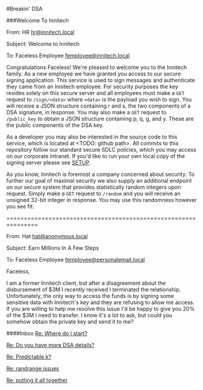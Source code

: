 #Breakin' DSA

###Welcome To Innitech

From: HR <hr@innitech.local>

Subject: Welcome to Innitech

To: Faceless Employee <femployee@innitech.local>

Congratulations Faceless! We're pleased to welcome you to the Innitech family.
As a new employee we have granted you access to our secure signing application.
This service is used to sign messages and authenticate they came from an
Innitech employee. For security purposes the key resides solely on this secure
server and all employees must make a `GET` request to `/sign/<data>` where
`<data>` is the payload you wish to sign. You will receive a JSON structure
containing r and s, the two components of a DSA signature, in response. You may
also make a `GET` request to `/public_key` to obtain a JSON structure
containing p, q, g, and y. These are the public components of the DSA key.

As a developer you may also be interested in the source code to this service,
which is located at <TODO: github path>. All commits to this repository follow
our standard secure SDLC policies, which you may access on our corporate
intranet. If you'd like to run your own local copy of the signing server please
see [SETUP](SETUP.md).

As you know, Innitech is foremost a company concerned about security. To further
our goal of maximal security we also supply an additional endpoint on our secure
system that provides statistically random integers upon request. Simply make a
`GET` request to `/random` and you will receive an unsigned 32-bit integer in
response. You may use this randomness however you see fit.

===============================================================

From: Hat <hat@anonymous.local>

Subject: Earn Millions In A Few Steps

To: Faceless Employee <femployee@personalemail.local>

Faceless,

I am a former Innitech client, but after a disagreement about the disbursement
of $3M I recently received I terminated the relationship.  Unfortunately, the
only way to access the funds is by signing some sensitive data with Innitech's
key and they are refusing to allow me access. If you are willing to help me
resolve this issue I'd be happy to give you 20% of the $3M I need to transfer.
I know it's a lot to ask, but could you somehow obtain the private key and
send it to me?

####Inbox
[Re: Where do I start?](emails/where_do_i_start.md)

[Re: Do you have more DSA details?](emails/dsa_details.md)

[Re: Predictable k?](emails/predictable_k.md)

[Re: randrange issues](emails/randrange_issues.md)

[Re: putting it all together](emails/putting_it_all_together.md)
